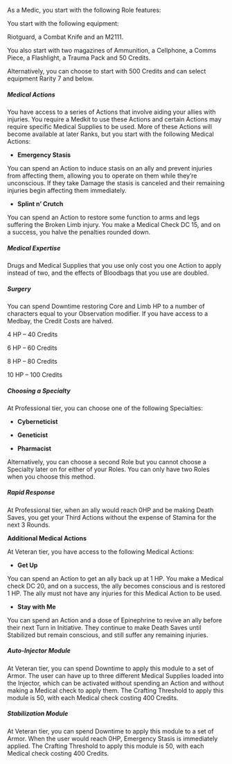 As a Medic, you start with the following Role features:

You start with the following equipment:

Riotguard, a Combat Knife and an M2111.

You also start with two magazines of Ammunition, a Cellphone, a Comms Piece, a Flashlight, a Trauma Pack and 50 Credits.

Alternatively, you can choose to start with 500 Credits and can select equipment Rarity 7 and below.

##### **Medical Actions**

You have access to a series of Actions that involve aiding your allies with injuries. You require a Medkit to use these Actions and certain Actions may require specific Medical Supplies to be used. More of these Actions will become available at later Ranks, but you start with the following Medical Actions:

- **Emergency Stasis**

You can spend an Action to induce stasis on an ally and prevent injuries from affecting them, allowing you to operate on them while they’re unconscious. If they take Damage the stasis is canceled and their remaining injuries begin affecting them immediately.

- **Splint n’ Crutch**

You can spend an Action to restore some function to arms and legs suffering the Broken Limb injury. You make a Medical Check DC 15, and on a success, you halve the penalties rounded down.

##### **Medical Expertise**

Drugs and Medical Supplies that you use only cost you one Action to apply instead of two, and the effects of Bloodbags that you use are doubled.

##### **Surgery**

You can spend Downtime restoring Core and Limb HP to a number of characters equal to your Observation modifier. If you have access to a Medbay, the Credit Costs are halved.

4 HP – 40 Credits

6 HP – 60 Credits

8 HP – 80 Credits

10 HP – 100 Credits

##### **Choosing a Specialty**

At Professional tier, you can choose one of the following Specialties:

- **Cyberneticist**

- **Geneticist**

- **Pharmacist**

Alternatively, you can choose a second Role but you cannot choose a Specialty later on for either of your Roles. You can only have two Roles when you choose this method.

##### **Rapid Response**

At Professional tier, when an ally would reach 0HP and be making Death Saves, you get your Third Actions without the expense of Stamina for the next 3 Rounds.

**Additional Medical Actions**

At Veteran tier, you have access to the following Medical Actions:

- **Get Up**

You can spend an Action to get an ally back up at 1 HP. You make a Medical check DC 20, and on a success, the ally becomes conscious and is restored 1 HP. The ally must not have any injuries for this Medical Action to be used.

- **Stay with Me**

You can spend an Action and a dose of Epinephrine to revive an ally before their next Turn in Initiative. They continue to make Death Saves until Stabilized but remain conscious, and still suffer any remaining injuries.

##### **Auto-Injector Module**

At Veteran tier, you can spend Downtime to apply this module to a set of Armor. The user can have up to three different Medical Supplies loaded into the Injector, which can be activated without spending an Action and without making a Medical check to apply them. The Crafting Threshold to apply this module is 50, with each Medical check costing 400 Credits.

##### **Stabilization Module**

At Veteran tier, you can spend Downtime to apply this module to a set of Armor. When the user would reach 0HP, Emergency Stasis is immediately applied. The Crafting Threshold to apply this module is 50, with each Medical check costing 400 Credits.
